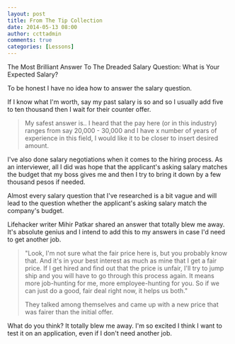 ```yaml
---
layout: post
title: From The Tip Collection
date: 2014-05-13 08:00
author: ccttadmin
comments: true
categories: [Lessons]
---
```

The Most Brilliant Answer To The Dreaded Salary Question: What is Your Expected Salary?

To be honest I have no idea how to answer the salary question.

If I know what I'm worth, say my past salary is so and so I usually add five to ten thousand then I wait for their counter offer.

<blockquote>My safest answer is..
I heard that the pay here (or in this industry) ranges from say 20,000 - 30,000 and I have x number of years of experience in this field, I would like it to be closer to insert desired amount.</blockquote>

I've also done salary negotiations when it comes to the hiring process. As an interviewer, all I did was hope that the applicant's asking salary matches the budget that my boss gives me and then I try to bring it down by a few thousand pesos if needed.

Almost every salary question that I've researched is a bit vague and will lead to the question whether the applicant's asking salary match the company's budget.

Lifehacker writer Mihir Patkar shared an answer that totally blew me away. It's absolute genius and I intend to add this to my answers in case I'd need to get another job.

<blockquote>"Look, I'm not sure what the fair price here is, but you probably know that. And it's in your best interest as much as mine that I get a fair price. If I get hired and find out that the price is unfair, I'll try to jump ship and you will have to go through this process again. It means more job-hunting for me, more employee-hunting for you. So if we can just do a good, fair deal right now, it helps us both."

They talked among themselves and came up with a new price that was fairer than the initial offer.</blockquote>

What do you think? It totally blew me away. I'm so excited I think I want to test it on an application, even if I don't need another job.
